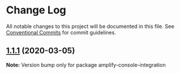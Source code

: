 # Change Log

All notable changes to this project will be documented in this file.
See [Conventional Commits](https://conventionalcommits.org) for commit guidelines.

## [1.1.1](https://github.com/aws-amplify/amplify-console-integration/compare/amplify-console-integration@1.0.2-beta.0...amplify-console-integration@1.1.1) (2020-03-05)

**Note:** Version bump only for package amplify-console-integration
